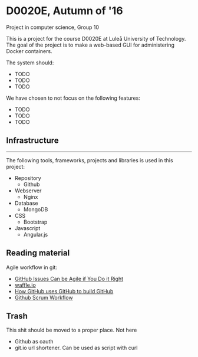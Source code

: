 D0020E, Autumn of '16
============================
Project in computer science, Group 10

This is a project for the course D0020E at Luleå University of Technology.
The goal of the project is to make a web-based GUI for administering Docker containers.

The system should:
* TODO
* TODO
* TODO

We have chosen to not focus on the following features:
* TODO
* TODO
* TODO

## Infrastructure
-----------------

The following tools, frameworks, projects and libraries is used in this project:

* Repository
  - Github
* Webserver
  - Nginx
* Database
  - MongoDB
* CSS
  - Bootstrap
* Javascript
  - Angular.js

## Reading material

Agile workflow in git:
* [GitHub Issues Can be Agile if You Do it Right](https://zube.io/blog/agile-project-management-workflow-for-github-issues/)
* [waffle.io](https://waffle.io/)
* [How GitHub uses GitHub to build GitHub](https://www.youtube.com/watch?v=qyz3jkOBbQY)
* [Github Scrum Workflow](https://github.com/jvandemo/github-scrum-workflow)


## Trash

This shit should be moved to a proper place. Not here


* Github as oauth
* git.io url shortener. Can be used as script with curl
